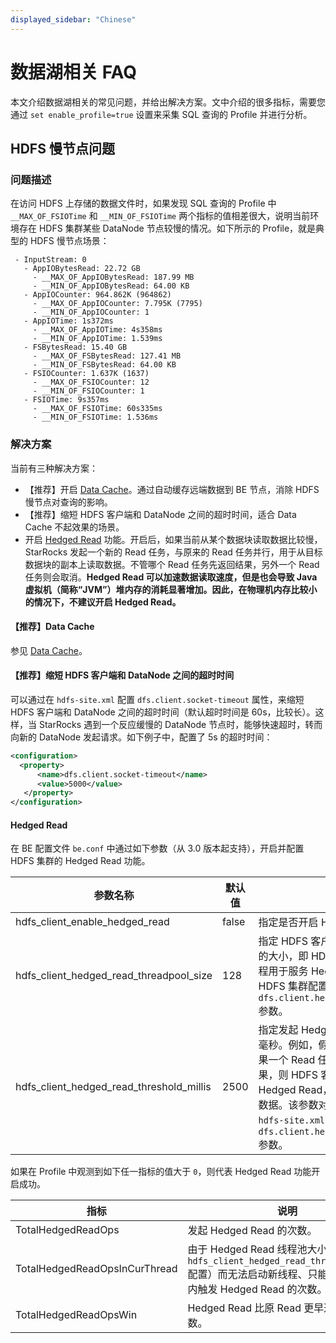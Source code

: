 ```yaml
---
displayed_sidebar: "Chinese"
---
```


# 数据湖相关 FAQ

本文介绍数据湖相关的常见问题，并给出解决方案。文中介绍的很多指标，需要您通过 `set enable_profile=true` 设置来采集 SQL 查询的 Profile 并进行分析。

## HDFS 慢节点问题

### 问题描述

在访问 HDFS 上存储的数据文件时，如果发现 SQL 查询的 Profile 中 `__MAX_OF_FSIOTime` 和 `__MIN_OF_FSIOTime` 两个指标的值相差很大，说明当前环境存在 HDFS 集群某些 DataNode 节点较慢的情况。如下所示的 Profile，就是典型的 HDFS 慢节点场景：

```plaintext
 - InputStream: 0
   - AppIOBytesRead: 22.72 GB
     - __MAX_OF_AppIOBytesRead: 187.99 MB
     - __MIN_OF_AppIOBytesRead: 64.00 KB
   - AppIOCounter: 964.862K (964862)
     - __MAX_OF_AppIOCounter: 7.795K (7795)
     - __MIN_OF_AppIOCounter: 1
   - AppIOTime: 1s372ms
     - __MAX_OF_AppIOTime: 4s358ms
     - __MIN_OF_AppIOTime: 1.539ms
   - FSBytesRead: 15.40 GB
     - __MAX_OF_FSBytesRead: 127.41 MB
     - __MIN_OF_FSBytesRead: 64.00 KB
   - FSIOCounter: 1.637K (1637)
     - __MAX_OF_FSIOCounter: 12
     - __MIN_OF_FSIOCounter: 1
   - FSIOTime: 9s357ms
     - __MAX_OF_FSIOTime: 60s335ms
     - __MIN_OF_FSIOTime: 1.536ms
```

### 解决方案

当前有三种解决方案：

- 【推荐】开启 [Data Cache](../data_source/data_cache.md)。通过自动缓存远端数据到 BE 节点，消除 HDFS 慢节点对查询的影响。
- 【推荐】缩短 HDFS 客户端和 DataNode 之间的超时时间，适合 Data Cache 不起效果的场景。
- 开启 [Hedged Read](https://hadoop.apache.org/docs/r2.8.3/hadoop-project-dist/hadoop-common/release/2.4.0/RELEASENOTES.2.4.0.html) 功能。开启后，如果当前从某个数据块读取数据比较慢，StarRocks 发起一个新的 Read 任务，与原来的 Read 任务并行，用于从目标数据块的副本上读取数据。不管哪个 Read 任务先返回结果，另外一个 Read 任务则会取消。**Hedged Read 可以加速数据读取速度，但是也会导致 Java 虚拟机（简称“JVM”）堆内存的消耗显著增加。因此，在物理机内存比较小的情况下，不建议开启 Hedged Read。**

#### 【推荐】Data Cache

参见 [Data Cache](../data_source/data_cache.md)。

#### 【推荐】缩短 HDFS 客户端和 DataNode 之间的超时时间

可以通过在 `hdfs-site.xml` 配置 `dfs.client.socket-timeout` 属性，来缩短 HDFS 客户端和 DataNode 之间的超时时间（默认超时时间是 60s，比较长）。这样，当 StarRocks 遇到一个反应缓慢的 DataNode 节点时，能够快速超时，转而向新的 DataNode 发起请求。如下例子中，配置了 5s 的超时时间：

```xml
<configuration>
  <property>
      <name>dfs.client.socket-timeout</name>
      <value>5000</value>
   </property>
</configuration>
```

#### Hedged Read

在 BE 配置文件 `be.conf` 中通过如下参数（从 3.0 版本起支持），开启并配置 HDFS 集群的 Hedged Read 功能。

| 参数名称                                 | 默认值 | 说明                                                         |
| ---------------------------------------- | ------ | ------------------------------------------------------------ |
| hdfs_client_enable_hedged_read           | false  | 指定是否开启 Hedged Read 功能。 |
| hdfs_client_hedged_read_threadpool_size  | 128    | 指定 HDFS 客户端侧 Hedged Read 线程池的大小，即 HDFS 客户端侧允许有多少个线程用于服务 Hedged Read。该参数对应 HDFS 集群配置文件 `hdfs-site.xml` 中的 `dfs.client.hedged.read.threadpool.size` 参数。 |
| hdfs_client_hedged_read_threshold_millis | 2500   | 指定发起 Hedged Read 请求前需要等待多少毫秒。例如，假设该参数设置为 `30`，那么如果一个 Read 任务未能在 30 毫秒内返回结果，则 HDFS 客户端会立即发起一个 Hedged Read，从目标数据块的副本上读取数据。该参数对应 HDFS 集群配置文件 `hdfs-site.xml` 中的 `dfs.client.hedged.read.threshold.millis` 参数。 |

如果在 Profile 中观测到如下任一指标的值大于 `0`，则代表 Hedged Read 功能开启成功。

| 指标                            | 说明                                                         |
| ------------------------------ | ------------------------------------------------------------ |
| TotalHedgedReadOps             | 发起 Hedged Read 的次数。                                      |
| TotalHedgedReadOpsInCurThread  | 由于 Hedged Read 线程池大小限制（通过 `hdfs_client_hedged_read_threadpool_size` 配置）而无法启动新线程、只能在当前线程内触发 Hedged Read 的次数。 |
| TotalHedgedReadOpsWin          | Hedged Read 比原 Read 更早返回结果的次数。 |

